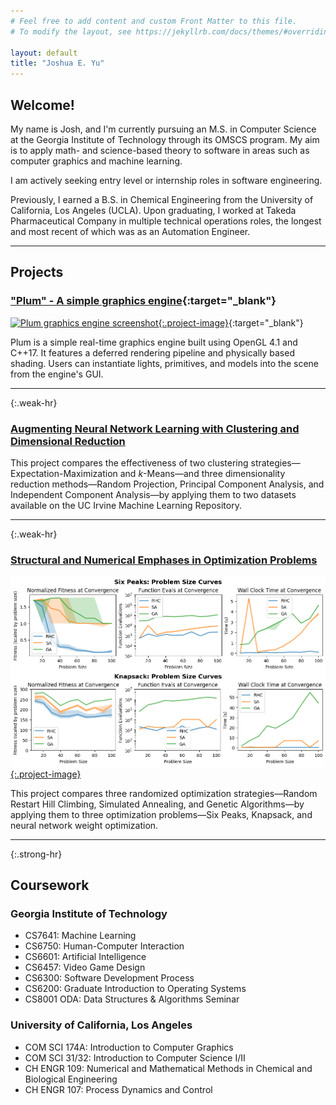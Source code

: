 ```yaml
---
# Feel free to add content and custom Front Matter to this file.
# To modify the layout, see https://jekyllrb.com/docs/themes/#overriding-theme-defaults

layout: default
title: "Joshua E. Yu"
---
```


## Welcome!

My name is Josh, and I'm currently pursuing an M.S. in Computer Science at the Georgia Institute of Technology through its OMSCS program. My aim is to apply math- and science-based theory to software in areas such as computer graphics and machine learning. 

I am actively seeking entry level or internship roles in software engineering.

Previously, I earned a B.S. in Chemical Engineering from the University of California, Los Angeles (UCLA). Upon graduating, I worked at Takeda Pharmaceutical Company in multiple technical operations roles, the longest and most recent of which was as an Automation Engineer.

---

## Projects

<article markdown="block">

### ["Plum" - A simple graphics engine](https://github.com/joshuaeyu/plum){:target="_blank"}
[![Plum graphics engine screenshot](/graphics/screenshot0.png "Plum graphics engine screenshot"){:.project-image}](https://github.com/joshuaeyu/plum){:target="_blank"}

Plum is a simple real-time graphics engine built using OpenGL 4.1 and C++17. It features a deferred rendering pipeline and physically based shading. Users can instantiate lights, primitives, and models into the scene from the engine's GUI.

</article>

<hr>{:.weak-hr}

<article markdown="block">

### [Augmenting Neural Network Learning with Clustering and Dimensional Reduction](unsupervised_learning)

This project compares the effectiveness of two clustering strategies—Expectation-Maximization and *k*-Means—and three dimensionality reduction methods—Random Projection, Principal Component Analysis, and Independent Component Analysis—by applying them to two datasets available on the UC Irvine Machine Learning Repository.

</article>

<hr>{:.weak-hr}

<article markdown="block">

### [Structural and Numerical Emphases in Optimization Problems](randomized_optimization)
[!["Randomized optimization: Convergence at different problem sizes"](/graphics/problemsize_curves.png "Randomized optimization: Convergence at different problem sizes"){:.project-image}](randomized_optimization)

This project compares three randomized optimization strategies—Random Restart Hill Climbing, Simulated Annealing, and Genetic Algorithms—by applying them to three optimization problems—Six Peaks, Knapsack, and neural network weight optimization.

</article>

<!-- ## [Spider-Man Minigame in WebGL]({{ "/" | absolute_url | append: "webgl_spiderman/"}})

(INSERT IMAGE)

My team's final project in COM SCI 174A: Intro to Computer Graphics at UCLA. -->

<hr>{:.strong-hr}

## Coursework

### Georgia Institute of Technology
* CS7641: Machine Learning
* CS6750: Human-Computer Interaction
* CS6601: Artificial Intelligence
* CS6457: Video Game Design
* CS6300: Software Development Process
* CS6200: Graduate Introduction to Operating Systems
* CS8001 ODA: Data Structures & Algorithms Seminar

### University of California, Los Angeles
* COM SCI 174A: Introduction to Computer Graphics
* COM SCI 31/32: Introduction to Computer Science I/II
* CH ENGR 109: Numerical and Mathematical Methods in Chemical and Biological Engineering
* CH ENGR 107: Process Dynamics and Control